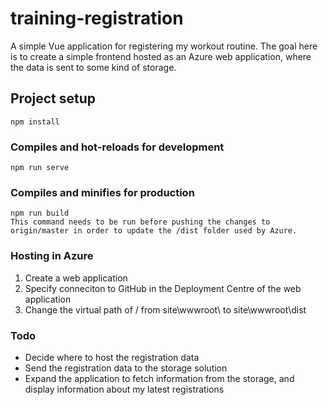 # training-registration
A simple Vue application for registering my workout routine. The goal here is to create a simple frontend hosted as an Azure web application, where the data is sent to some kind of storage. 

## Project setup
```
npm install
```

### Compiles and hot-reloads for development
```
npm run serve
```

### Compiles and minifies for production
```
npm run build
This command needs to be run before pushing the changes to origin/master in order to update the /dist folder used by Azure.
```

### Hosting in Azure
1. Create a web application
2. Specify conneciton to GitHub in the Deployment Centre of the web application
3. Change the virtual path of / from site\wwwroot\  to site\wwwroot\dist

### Todo
- Decide where to host the registration data
- Send the registration data to the storage solution
- Expand the application to fetch information from the storage, and display information about my latest registrations